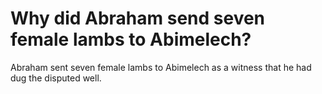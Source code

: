 # Why did Abraham send seven female lambs to Abimelech?

Abraham sent seven female lambs to Abimelech as a witness that he had dug the disputed well.
